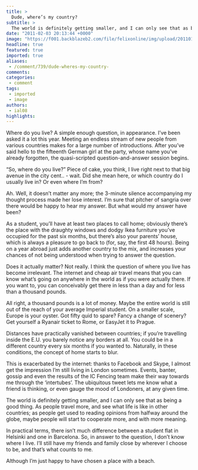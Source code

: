 ```yaml
---
title: >
  Dude, where’s my country?
subtitle: >
  The world is definitely getting smaller, and I can only see that as being a good thing
date: "2011-02-03 20:13:44 +0000"
image: "https://f001.backblazeb2.com/file/felixonline/img/upload/201101271938-ks607-indylecl.jpg"
headline: true
featured: true
imported: true
aliases:
 - /comment/739/dude-wheres-my-country-
comments:
categories:
 - comment
tags:
 - imported
 - image
authors:
 - ial08
highlights:
---
```


Where do you live? A simple enough question, in appearance. I’ve been asked it a lot this year. Meeting an endless stream of new people from various countries makes for a large number of introductions. After you’ve said hello to the fifteenth German girl at the party, whose name you’ve already forgotten, the quasi-scripted question-and-answer session begins.

“So, where do you live?” Piece of cake, you think, I live right next to that big avenue in the city cent.. - wait. Did she mean here, or which country do I usually live in? Or even where I’m from?

Ah. Well, it doesn’t matter any more; the 3-minute silence accompanying my thought process made her lose interest. I’m sure that pitcher of sangria over there would be happy to hear my answer. But what would my answer have been?

As a student, you’ll have at least two places to call home; obviously there’s the place with the draughty windows and dodgy Ikea furniture you’ve occupied for the past six months, but there’s also your parents’ house, which is always a pleasure to go back to (for, say, the first 48 hours). Being on a year abroad just adds another country to the mix, and increases your chances of not being understood when trying to answer the question.

Does it actually matter? Not really. I think the question of where you live has become irrelevant. The internet and cheap air travel means that you can know what’s going on anywhere in the world as if you were actually there. If you want to, you can conceivably get there in less than a day and for less than a thousand pounds.

All right, a thousand pounds is a lot of money. Maybe the entire world is still out of the reach of your average Imperial student. On a smaller scale, Europe is your oyster. Got fifty quid to spare? Fancy a change of scenery? Get yourself a Ryanair ticket to Rome, or EasyJet it to Prague.

Distances have practically vanished between countries; if you’re travelling inside the E.U. you barely notice any borders at all. You could be in a different country every six months if you wanted to. Naturally, in these conditions, the concept of home starts to blur.

This is exacerbated by the internet: thanks to Facebook and Skype, I almost get the impression I’m still living in London sometimes. Events, banter, gossip and even the results of the IC Fencing team make their way towards me through the ‘intertubes’. The ubiquitous tweet lets me know what a friend is thinking, or even gauge the mood of Londoners, at any given time.

The world is definitely getting smaller, and I can only see that as being a good thing. As people travel more, and see what life is like in other countries; as people get used to reading opinions from halfway around the globe, maybe people will start to cooperate more, and with more meaning.

In practical terms, there isn’t much difference between a student flat in Helsinki and one in Barcelona. So, in answer to the question, I don’t know where I live. I’ll still have my friends and family close by wherever I choose to be, and that’s what counts to me.

Although I’m just happy to have chosen a place with a beach.
